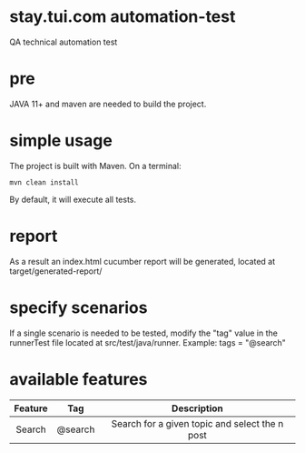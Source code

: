 # stay.tui.com automation-test
QA technical automation test
# pre
JAVA 11+ and maven are needed to build the project. 
# simple usage
The project is built with Maven. On a terminal:
```
mvn clean install
```
By default, it will execute all tests.

# report
As a result an index.html cucumber report will be generated, located at target/generated-report/

# specify scenarios
If a single scenario is needed to be tested, modify the "tag" value in the runnerTest file located at src/test/java/runner.
Example:
tags = "@search"

# available features

| Feature | Tag | Description
| :---: | :---: |:---: |
| Search | @search |Search for a given topic and select the n post
